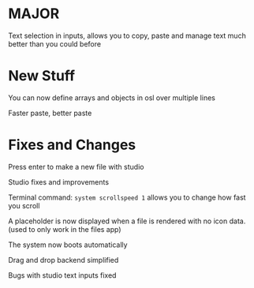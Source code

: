 # MAJOR

Text selection in inputs, allows you to copy, paste and manage text much better than you could before

# New Stuff

You can now define arrays and objects in osl over multiple lines

Faster paste, better paste

# Fixes and Changes

Press enter to make a new file with studio

Studio fixes and improvements

Terminal command: `system scrollspeed 1` allows you to change how fast you scroll

A placeholder is now displayed when a file is rendered with no icon data. (used to only work in the files app)

The system now boots automatically

Drag and drop backend simplified

Bugs with studio text inputs fixed
